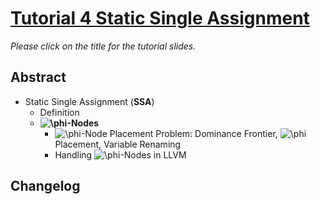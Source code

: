 # [Tutorial 4 Static Single Assignment](https://v2.overleaf.com/read/wvpcvmnbqnpg)

*Please click on the title for the tutorial slides.*

## Abstract

- Static Single Assignment (**SSA**)
  - Definition
  - **<img src="https://latex.codecogs.com/gif.latex?\phi" title="\phi" />-Nodes**
    - <img src="https://latex.codecogs.com/gif.latex?\phi" title="\phi" />-Node Placement Problem: Dominance Frontier, 
      <img src="https://latex.codecogs.com/gif.latex?\phi" title="\phi" /> Placement, 
      Variable Renaming
    - Handling <img src="https://latex.codecogs.com/gif.latex?\phi" title="\phi" />-Nodes in LLVM

## Changelog
